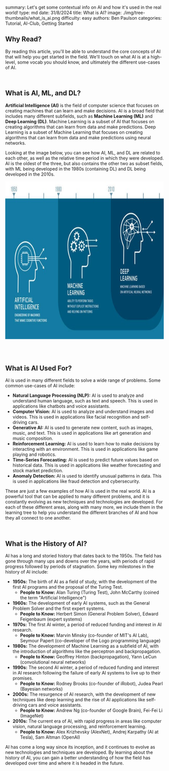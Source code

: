 summary: Let's get some contextual info on AI and how it's used in the real world!
type: md
date: 31/8/2024
title: What is AI?
image: ./img/tree-thumbnails/what_is_ai.png
difficulty: easy
authors: Ben Paulson
categories: Tutorial, AI-Club, Getting Started

## Why Read?
By reading this article, you'll be able to understand the core concepts of AI that will help you get started in the field. We'll touch on what AI is at a high-level, some vocab you should know, and ultimately the different use-cases of AI.

<br/>

## What is AI, ML, and DL?
**Artificial Intelligence (AI)** is the field of computer science that focuses on creating machines that can learn and make decisions. AI is a broad field that includes many different subfields, such as **Machine Learning (ML)** and **Deep Learning (DL)**. Machine Learning is a subset of AI that focuses on creating algorithms that can learn from data and make predictions. Deep Learning is a subset of Machine Learning that focuses on creating algorithms that can learn from data and make predictions using neural networks.

Looking at the image below, you can see how AI, ML, and DL are related to each other, as well as the relative time period in which they were developed. AI is the oldest of the three, but also contains the other two as subset fields, with ML being developed in the 1980s (containing DL) and DL being developed in the 2010s.

<img src = './img/article_content/ai_ml_dl.jpeg' height = 500px><br/><br/>

<br/>

## What is AI Used For?
AI is used in many different fields to solve a wide range of problems. Some common use-cases of AI include:
* **Natural Language Processing (NLP):** AI is used to analyze and understand human language, such as text and speech. This is used in applications like chatbots and voice assistants.
* **Computer Vision:** AI is used to analyze and understand images and videos. This is used in applications like facial recognition and self-driving cars.
* **Generative AI:** AI is used to generate new content, such as images, music, and text. This is used in applications like art generation and music composition.
* **Reinforcement Learning:** AI is used to learn how to make decisions by interacting with an environment. This is used in applications like game playing and robotics.
* **Time-Series Forecasting:** AI is used to predict future values based on historical data. This is used in applications like weather forecasting and stock market prediction.
* **Anomaly Detection:** AI is used to identify unusual patterns in data. This is used in applications like fraud detection and cybersecurity.

These are just a few examples of how AI is used in the real world. AI is a powerful tool that can be applied to many different problems, and it is constantly evolving as new techniques and technologies are developed. For each of these different areas, along with many more, we include them in the learning tree to help you understand the different branches of AI and how they all connect to one another.

<br/>

## What is the History of AI?
AI has a long and storied history that dates back to the 1950s. The field has gone through many ups and downs over the years, with periods of rapid progress followed by periods of stagnation. Some key milestones in the history of AI include:
* **1950s:** The birth of AI as a field of study, with the development of the first AI programs and the proposal of the Turing Test.
    * **People to Know:** Alan Turing (Turing Test), John McCarthy (coined the term "Artificial Intelligence")
* **1960s:** The development of early AI systems, such as the General Problem Solver and the first expert systems.
    * **People to Know:** Herbert Simon (General Problem Solver), Edward Feigenbaum (expert systems)
* **1970s:** The first AI winter, a period of reduced funding and interest in AI research.
    * **People to Know:** Marvin Minsky (co-founder of MIT's AI Lab), Seymour Papert (co-developer of the Logo programming language)
* **1980s:** The development of Machine Learning as a subfield of AI, with the introduction of algorithms like the perceptron and backpropagation.
    * **People to Know:** Geoffrey Hinton (backpropagation), Yann LeCun (convolutional neural networks)
* **1990s:** The second AI winter, a period of reduced funding and interest in AI research following the failure of early AI systems to live up to their promises.
    * **People to Know:** Rodney Brooks (co-founder of iRobot), Judea Pearl (Bayesian networks)
* **2000s:** The resurgence of AI research, with the development of new techniques like deep learning and the rise of AI applications like self-driving cars and voice assistants.
    * **People to Know:** Andrew Ng (co-founder of Google Brain), Fei-Fei Li (ImageNet)
* **2010s:** The current era of AI, with rapid progress in areas like computer vision, natural language processing, and reinforcement learning.
    * **People to Know:** Alex Krizhevsky (AlexNet), Andrej Karpathy (AI at Tesla), Sam Altman (OpenAI)

AI has come a long way since its inception, and it continues to evolve as new technologies and techniques are developed. By learning about the history of AI, you can gain a better understanding of how the field has developed over time and where it is headed in the future.